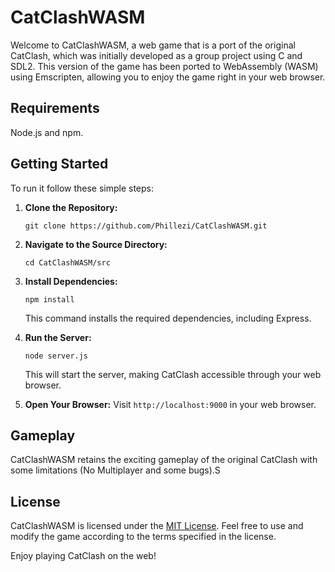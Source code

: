 # CatClashWASM

Welcome to CatClashWASM, a web game that is a port of the original CatClash, which was initially developed as a group project using C and SDL2. This version of the game has been ported to WebAssembly (WASM) using Emscripten, allowing you to enjoy the game right in your web browser.

## Requirements
Node.js and npm.

## Getting Started

To run it follow these simple steps:

1. **Clone the Repository:**
   ```
   git clone https://github.com/Phillezi/CatClashWASM.git
   ```

2. **Navigate to the Source Directory:**
   ```
   cd CatClashWASM/src
   ```

3. **Install Dependencies:**
   ```
   npm install
   ```

   This command installs the required dependencies, including Express.

4. **Run the Server:**
   ```
   node server.js
   ```

   This will start the server, making CatClash accessible through your web browser.

5. **Open Your Browser:**
   Visit `http://localhost:9000` in your web browser.

## Gameplay

CatClashWASM retains the exciting gameplay of the original CatClash with some limitations (No Multiplayer and some bugs).S




## License

CatClashWASM is licensed under the [MIT License](LICENSE). Feel free to use and modify the game according to the terms specified in the license.

Enjoy playing CatClash on the web!
